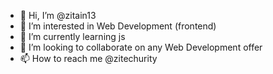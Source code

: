 - 👋 Hi, I’m @zitain13
- 👀 I’m interested in Web Development (frontend) 
- 🌱 I’m currently learning js
- 💞️ I’m looking to collaborate on any Web Development offer
- 📫 How to reach me @zitechurity

<!---
zitain13/zitain13 is a ✨ special ✨ repository because its `README.md` (this file) appears on your GitHub profile.
You can click the Preview link to take a look at your changes.
--->
